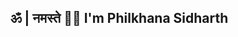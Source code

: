 ## ॐ | नमस्ते 🙏🏼 I'm Philkhana Sidharth

<!-- ![Diagram](./blue.png)  -->
<!-- ![](https://capsule-render.vercel.app/api?type=waving&color=gradient&height=100&section=header) 


- Full Stack Developer with `Cloud` ☁️ and `DevOps`⚓️
- Finalist `Smart India Hackathon 2023` | Bhopal Region
- ## Won `5x` hackathon

-->

  <!-- 
  ### Tech Stack
  [![My Skills](https://skillicons.dev/icons?i=nextjs,react,aws,prisma,kubernetes,docker,postgres,mongodb,vite,express,workers,terraform,nodejs,redis,grafana,prometheus,tailwind,postman,figma,firebase,supabase,java,py,ts,js,go,rust,c,cpp)](https://skillicons.dev)  
  -->
<!-- <p align="left"> <img src="https://komarev.com/ghpvc/?username=psidh&label=Profile%20views&color=000000&style=flat" alt="psidh" /> </p> -->

<!-- [![Sidh's github activity graph](https://github-readme-activity-graph.vercel.app/graph?username=psidh&theme=github-compact)](https://github.com/psidh/github-readme-activity-graph) -->

<!-- ![stats](https://github-readme-stats.vercel.app/api?username=psidh&show_icons=true&theme=dark) -->

<!--
[Top Langs](https://github-readme-stats.vercel.app/api/top-langs/?username=psidh&langs_count=10&theme=dark) 
-->

<!-- ![](https://capsule-render.vercel.app/api?type=waving&color=gradient&height=100&section=footer) -->
